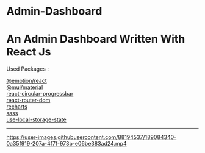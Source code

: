 # Admin-Dashboard

# An Admin Dashboard Written With React Js

Used Packages : 

[@emotion/react](https://www.npmjs.com/package/@emotion/react/)
<br />
[@mui/material](https://mui.com/core/)
<br />
[react-circular-progressbar](https://www.npmjs.com/package/react-circular-progressbar/)
<br />
[react-router-dom](https://www.npmjs.com/package/react-router-dom/)
<br />
[recharts](https://recharts.org/en-US/)
<br />
[sass](https://sass-lang.com/)
<br />
[use-local-storage-state](https://www.npmjs.com/package/use-local-storage-state/)
<br />

---

https://user-images.githubusercontent.com/88194537/189084340-0a35f919-207a-4f7f-973b-e06be383ad24.mp4

